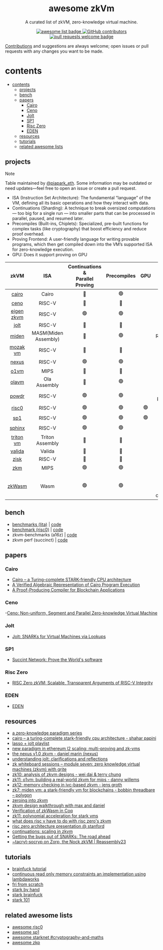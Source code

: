<div align="center">
  <h1 align="center">awesome zkVm</h1>

A curated list of zkVM, zero-knowledge virtual machine.

  <p align="center">
    <a href="https://github.com/sindresorhus/awesome">
      <img alt="awesome list badge" src="https://cdn.rawgit.com/sindresorhus/awesome/d7305f38d29fed78fa85652e3a63e154dd8e8829/media/badge.svg">
    </a>
    <a href="https://github.com/rkdud007/awesome-zkvm/graphs/contributors">
      <img alt="GitHub contributors" src="https://img.shields.io/github/contributors/rkdud007/awesome-zkvm">
    </a>
    <a href="http://makeapullrequest.com">
      <img alt="pull requests welcome badge" src="https://img.shields.io/badge/PRs-welcome-brightgreen.svg?style=flat">
    </a>
  </p>

</div>

[Contributions](./CONTRIBUTING.md) and suggestions are always welcome; open issues or pull requests with any changes you want to be made.

# contents

- [contents](#contents)
  - [projects](#projects)
  - [bench](#bench)
  - [papers](#papers)
    - [Cairo](#cairo)
    - [Ceno](#ceno)
    - [Jolt](#jolt)
    - [SP1](#sp1)
    - [Risc Zero](#risc-zero)
    - [EDEN](#eden)
  - [resources](#resources)
  - [tutorials](#tutorials)
  - [related awesome lists](#related-awesome-lists)

## projects 

> [!NOTE]  
> Table maintained by [@piapark_eth](https://x.com/piapark_eth). Some information may be outdated or need updates—feel free to open an issue or create a pull request.


- ISA (Instruction Set Architecture): The fundamental “language” of the VM, defining all its basic operations and how they interact with data.
- Continuations (Sharding): A technique to break oversized computations — too big for a single run — into smaller parts that can be processed in parallel, paused, and resumed later.
- Precompiles (Built-ins, Chiplets): Specialized, pre-built functions for complex tasks (like cryptography) that boost efficiency and reduce proof overhead.
- Proving Frontend: A user-friendly language for writing provable programs, which then get compiled down into the VM’s supported ISA for zero-knowledge execution.
- GPU: Does it support proving on GPU

|                               zkVM                                |         ISA          | Continuations & <br> Parallel Proving |  Precompiles   |      GPU       |          Proving Frontend           |
| :---------------------------------------------------------------: | :------------------: | :-----------------------------------: | :------------: | :------------: | :---------------------------------: |
|         [cairo](https://github.com/lambdaclass/cairo-vm)          |        Cairo         |             :red_circle:              | :green_circle: |                |                Cairo                |
|            [ceno](https://github.com/scroll-tech/ceno)            |        RISC-V        |             :red_circle:              |  :red_circle:  |                |                Rust                 |
|      [eigen zkvm](https://github.com/0xEigenLabs/eigen-zkvm)      |        RISC-V        |            :green_circle:             | :green_circle: |                |                Rust                 |
|               [jolt](https://github.com/a16z/jolt)                |        RISC-V        |             :red_circle:              |  :red_circle:  |                |                Rust                 |
|        [miden](https://github.com/0xPolygonMiden/miden-vm)        | MASM(Miden Assembly) |             :red_circle:              | :green_circle: |                |             Rust, Wasm              |
|          [mozak vm](https://github.com/0xmozak/mozak-vm)          |        RISC-V        |             :red_circle:              |  :red_circle:  |                |                Rust                 |
|         [nexus](https://github.com/nexus-xyz/nexus-zkvm)          |        RISC-V        |            :green_circle:             | :green_circle: |                |                Rust                 |
| [o1vm](https://github.com/o1-labs/proof-systems/tree/master/o1vm) |         MIPS         |             :red_circle:              |  :red_circle:  |                |                 Go                  |
|              [olavm](https://github.com/Sin7Y/olavm)              |     Ola Assembly     |             :red_circle:              | :green_circle: |                |            Ola Assembly             |
|           [powdr](https://github.com/powdr-labs/powdr)            |        RISC-V        |            :green_circle:             | :green_circle: |                |          Rust, Powdr, PIL           |
|              [risc0](https://github.com/risc0/risc0)              |        RISC-V        |            :green_circle:             | :green_circle: | :green_circle: |                Rust                 |
|            [sp1](https://github.com/succinctlabs/sp1)             |        RISC-V        |            :green_circle:             | :green_circle: | :green_circle: |                Rust                 |
|       [sphinx](https://github.com/argumentcomputer/sphinx)        |        RISC-V        |            :green_circle:             | :green_circle: |                |                Rust                 |
|        [triton vm](https://github.com/TritonVM/triton-vm)         |   Triton Assembly    |             :red_circle:              |  :red_circle:  |                |           Triton Assembly           |
|          [valida](https://github.com/valida-xyz/valida)           |        Valida        |             :red_circle:              |  :red_circle:  |                |               Rust, C               |
|          [zisk](https://github.com/0xPolygonHermez/zisk)          |        RISC-V        |             :red_circle:              |  :red_circle:  |                |                 PIL                 |
|               [zkm](https://github.com/zkMIPS/zkm)                |         MIPS         |            :green_circle:             | :green_circle: |                |              Rust, Go               |
|         [zkWasm](https://github.com/DelphinusLab/zkWasm)          |         Wasm         |            :green_circle:             | :green_circle: |                | C, C++, rust, etc (wasm compilable) |

## bench

- [benchmarks (lita)](https://lita.gitbook.io/lita-documentation/architecture/benchmarks) | [code](https://github.com/lita-xyz/benchmarks)
- [benchmark (risc0)](https://reports.risczero.com/benchmarks/Linux-cpu) | [code](https://github.com/risc0/risc0/tree/main/benchmarks) 
- zkvm-benchmarks (a16z) | [code](https://github.com/a16z/zkvm-benchmarks)
- zkvm perf (succinct) | [code](https://github.com/succinctlabs/zkvm-perf)

## papers

### Cairo

- [Cairo – a Turing-complete STARK-friendly CPU architecture](https://eprint.iacr.org/2021/1063.pdf)
- [A Verified Algebraic Representation of Cairo Program Execution](https://dl.acm.org/doi/pdf/10.1145/3497775.3503675)
- [A Proof-Producing Compiler for Blockchain Applications](https://drops.dagstuhl.de/storage/00lipics/lipics-vol268-itp2023/LIPIcs.ITP.2023.7/LIPIcs.ITP.2023.7.pdf)

### Ceno

-[Ceno: Non-uniform, Segment and Parallel Zero-knowledge Virtual Machine](https://eprint.iacr.org/2024/387.pdf)

### Jolt

- [Jolt: SNARKs for Virtual Machines via Lookups](https://eprint.iacr.org/2023/1217.pdf)

### SP1

- [Succint Network: Prove the World's software](https://www.provewith.us/)

### Risc Zero

- [RISC Zero zkVM: Scalable, Transparent Arguments of RISC-V Integrity](https://dev.risczero.com/proof-system-in-detail.pdf)

### EDEN

- [EDEN](https://eprint.iacr.org/2023/1021.pdf)

## resources

- [a zero-knowledge paradigm series](https://www.lita.foundation/blog/zero-knowledge-paradigm-zkvm)
- [cairo – a turing-complete stark-friendly cpu architecture - shahar papini](https://www.youtube.com/watch?v=vVgHL5vpJxY&t=33s)
- [lasso + jolt playlist](https://youtube.com/playlist?list=PLjQ9HCQMu_8xjOEM_vh5p26ODtr-mmGxO&si=Uega8IMg_J8kNaa8)
- [new paradigm in ethereum l2 scaling: multi-proving and zk-vms](https://www.mikkoikola.com/blog/2023/12/11/new-paradigm-in-ethereum-l2-scaling-multi-proving-and-zk-vms)
- [the nexus v1.0 zkvm - daniel marin (nexus)](https://www.youtube.com/watch?v=UtzFOwQp8n4)
- [understanding jolt: clarifications and reflections](https://a16zcrypto.com/posts/article/understanding-jolt-clarifications-and-reflections/)
- [zk whiteboard sessions – module seven: zero knowledge virtual machines (zkvm) with grjte](https://www.youtube.com/watch?v=GRFPGJW0hic)
- [zk10: analysis of zkvm designs - wei dai & terry chung](https://www.youtube.com/watch?v=tWJZX-WmbeY&t=325s)
- [zk11: o1vm: building a real-world zkvm for mips - danny willems](https://www.youtube.com/watch?v=HDH2KXRAxAc)
- [zk12: memory checking in ivc-based zkvm - jens groth](https://www.youtube.com/watch?v=kzSYNFh4uQ0&list=PLothk45x3HC9Oz4f3e9-OoYUEytfHWCl5)
- [zk7: miden vm: a stark-friendly vm for blockchains - bobbin threadbare – polygon](https://www.youtube.com/watch?v=81UAaiIgIYA&t=803s)
- [zeroing into zkvm](https://taiko.mirror.xyz/e_5GeGGFJIrOxqvXOfzY6HmWcRjCjRyG0NQF1zbNpNQ)
- [zkvm design walkthrough with max and daniel](https://www.youtube.com/watch?v=aobrJ-zTcAU)
- [Verification of zkWasm in Coq](https://github.com/CertiKProject/zkwasm-fv)
- [zk11: polynomial acceleration for stark vms](https://www.youtube.com/watch?v=R07ina4k7hg)
- [what does risc v have to do with risc zero's zkvm](https://www.youtube.com/watch?v=11DIflEwx50)
- [risc zero architecture presentation @ stanford](https://www.youtube.com/watch?v=RtGk6967PC4)
- [continuations: scaling in zkvm](https://www.youtube.com/watch?v=h1qWnf-M5lo)
- [Getting the bugs out of SNARKs: The road ahead](https://a16zcrypto.com/posts/article/getting-bugs-out-of-snarks/)
- [~tacryt-socryp on Zorp, the Nock zkVM | Reassembly23](https://www.youtube.com/watch?v=zD45V6GAD00)

## tutorials

- [brainfuck tutorial](https://neptune.cash/learn/brainfuck-tutorial/)
- [continuous read  only memory constraints an implementation using lambdaworks](https://blog.lambdaclass.com/continuous-read-only-memory-constraints-an-implementation-using-lambdaworks/)
- [fri from scratch](https://blog.lambdaclass.com/how-to-code-fri-from-scratch/)
- [stark by hand](https://dev.risczero.com/proof-system/stark-by-hand)
- [stark brainfuck](https://aszepieniec.github.io/stark-brainfuck/)
- [stark 101](https://starkware.co/stark-101/)

## related awesome lists

- [awesome risc0](https://github.com/inversebrah/awesome-risc0)
- [awesome sp1](https://github.com/gakonst/awesome-sp1)
- [awesome starknet #cryptography-and-maths](https://github.com/keep-starknet-strange/awesome-starknet?tab=readme-ov-file#cryptography-and-maths)
- [awesome zkp](https://github.com/matter-labs/awesome-zero-knowledge-proofs)